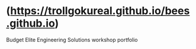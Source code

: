 # (https://trollgokureal.github.io/bees.github.io)
Budget Elite Engineering Solutions workshop portfolio
